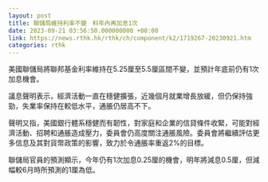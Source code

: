 ```yaml
---
layout: post
title: 聯儲局維持利率不變　料年內再加息1次
date: 2023-09-21 03:56:50.000000000 +08:00
link: https://news.rthk.hk/rthk/ch/component/k2/1719267-20230921.htm
categories: rthk
---
```


美國聯儲局將聯邦基金利率維持在5.25厘至5.5厘區間不變，並預計年底前仍有1次加息機會。

議息聲明表示，經濟活動一直在穩健擴張，近幾個月就業增長放緩，但仍保持強勁，失業率保持在較低水平，通脹仍居高不下。

聲明又指，美國銀行體系穩健而有韌性，對家庭和企業的信貸條件收緊，可能對經濟活動、招聘和通脹造成壓力，委員會仍高度關注通脹風險。委員會將繼續評估更多信息及其對貨幣政策的影響，致力於令通脹率重返2%的目標。

聯儲局官員的預測顯示，今年仍有1次加息0.25厘的機會，明年將減息0.5厘，但減幅較6月時所預測的1厘為低。
